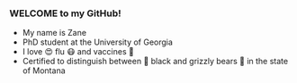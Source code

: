 ### WELCOME to my GitHub!

* My name is Zane
* PhD student at the University of Georgia
* I love 😍 flu 😷 and vaccines 💉
* Certified to distinguish between 🐻 black and grizzly bears 🐻 in the state of Montana
<!--
**wzbillings/wzbillings** is a ✨ _special_ ✨ repository because its `README.md` (this file) appears on your GitHub profile.

Here are some ideas to get you started:

- 🔭 I’m currently working on ...
- 🌱 I’m currently learning ...
- 👯 I’m looking to collaborate on ...
- 🤔 I’m looking for help with ...
- 💬 Ask me about ...
- 📫 How to reach me: ...
- 😄 Pronouns: ...
- ⚡ Fun fact: ...
-->
